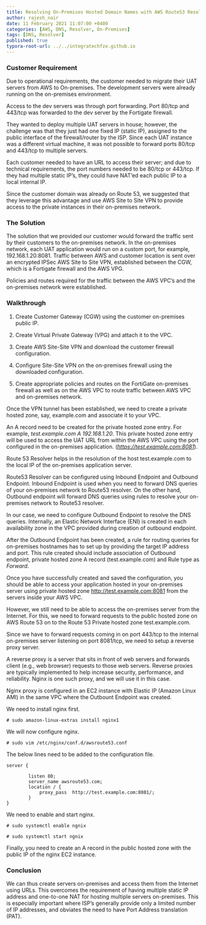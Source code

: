 ```yaml
---
title: Resolving On-Premises Hosted Domain Names with AWS Route53 Resolver
author: rajesh_nair
date: 11 February 2021 11:07:00 +0400
categories: [AWS, DNS, Resolver, On-Premises]
tags: [DNS, Resolver]
published: true
typora-root-url: ../../integratechfze.github.io
---
```


### **Customer Requirement**

Due to operational requirements, the customer needed to migrate their UAT servers from AWS to On-premises. The development servers were already running on the on-premises environment.

Access to the dev servers was through port forwarding. Port 80/tcp and 443/tcp was forwarded to the dev server by the Fortigate firewall.

They wanted to deploy multiple UAT servers in house; however, the challenge was that they just had one fixed IP (static IP), assigned to the public interface of the firewall/router by the ISP. Since each UAT instance was a different virtual machine, it was not possible to forward ports 80/tcp and 443/tcp to multiple servers.

Each customer needed to have an URL to access their server; and due to technical requirements, the port numbers needed to be 80/tcp or 443/tcp. If they had multiple static IP’s, they could have NAT’ed each public IP to a local internal IP.

Since the customer domain was already on Route 53, we suggested that they leverage this advantage and use AWS Site to Site VPN to provide access to the private instances in their on-premises network.

### **The Solution**

The solution that we provided our customer would forward the traffic sent by their customers to the on-premises network. In the on-premises network, each UAT application would run on a custom port, for example, 192.168.1.20:8081. Traffic between AWS and customer location is sent over an encrypted IPSec AWS Site to Site VPN, established between the CGW, which is a Fortigate firewall and the AWS VPG.

Policies and routes required for the traffic between the AWS VPC’s and the on-premises network were established.

### Walkthrough

1. Create Customer Gateway (CGW) using the customer on-premises public IP.

2. Create Virtual Private Gateway (VPG) and attach it to the VPC.

3. Create AWS Site-Site VPN and download the customer firewall configuration.

4. Configure Site-Site VPN on the on-premises firewall using the downloaded configuration.

5. Create appropriate policies and routes on the FortiGate on-premises firewall as well as on the AWS VPC to route traffic between AWS VPC and on-premises network.

Once the VPN tunnel has been established, we need to create a private hosted zone, say, example.com and associate it to your VPC.

An A record need to be created for the private hosted zone entry. For example, *test.example.com A 192.168.1.20*. This private hosted zone entry will be used to access the UAT URL from within the AWS VPC using the port configured in the on-premises application. (*https://test.example.com:8081*). 

Route 53 Resolver helps in the resolution of the host test.example.com to the local IP of the on-premises application server. 

Route53 Resolver can be configured using Inbound Endpoint and Outbound Endpoint. Inbound Endpoint is used when you need to forward DNS queries of your on-premises network to Route53 resolver. On the other hand, Outbound endpoint will forward DNS queries using rules to resolve your on-premises network to Route53 resolver. 

In our case, we need to configure Outbound Endpoint to resolve the DNS queries. Internally, an Elastic Network Interface (ENI) is created in each availability zone in the VPC provided during creation of outbound endpoint. 

 After the Outbound Endpoint has been created, a rule for routing queries for on-premises hostnames has to set up by providing the target IP address and port. This rule created should include association of Outbound endpoint, private hosted zone A record (test.example.com) and Rule type as *Forward*.

 Once you have successfully created and saved the configuration, you should be able to access your application hosted in your on-premises server using private hosted zone http://test.example.com:8081 from the servers inside your AWS VPC.

However, we still need to be able to access the on-premises server from the Internet. For this, we need to forward requests to the public hosted zone on AWS Route 53 on to the Route 53 Private hosted zone test.example.com. 

Since we have to forward requests coming in on port 443/tcp to the internal on-premises server listening on port 8081/tcp, we need to setup a reverse proxy server.

A reverse proxy is a server that sits in front of web servers and forwards client (e.g., web browser) requests to those web servers. Reverse proxies are typically implemented to help increase security, performance, and reliability. Nginx is one such proxy, and we will use it in this case.

Nginx proxy is configured in an EC2 instance with Elastic IP (Amazon Linux AMI) in the same VPC where the Outbount Endpoint was created. 

We need to install nginx first.

```
# sudo amazon-linux-extras install nginx1
```

We will now configure nginx. 

```
# sudo vim /etc/nginx/conf.d/awsroute53.conf
```

The below lines need to be added to the configuration file.
```
server {   

		listen 80;   
		server_name awsroute53.com;  
		location / {     
			proxy_pass  http://test.example.com:8081/;   
		}  
}  
```
 

We need to enable and start nginx.
```
# sudo systemctl enable ngnix

# sudo systemctl start ngnix
```
 

Finally, you need to create an A record in the public hosted zone with the public IP of the nginx EC2 instance. 

### **Conclusion**

We can thus create servers on-premises and access them from the Internet using URLs. This overcomes the requirement of having multiple static IP address and one-to-one NAT for hosting multiple servers on-premises. This is especially important where ISP’s generally provide only a limited number of IP addresses, and obviates the need to have Port Address translation (PAT).   
